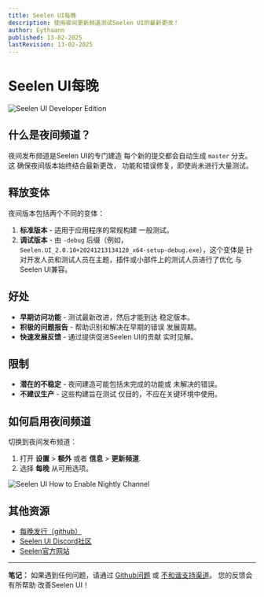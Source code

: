 ```yaml
---
title: Seelen UI每晚
description: 使用夜间更新频道测试Seelen UI的最新更改！
author: Eythaann
published: 13-02-2025
lastRevision: 13-02-2025
---
```


# Seelen UI每晚

![Seelen UI Developer Edition](https://github.com/user-attachments/assets/76634b49-7b09-4ef2-9643-e93542309f5d)

## 什么是夜间频道？

夜间发布频道是Seelen UI的专门建造 每个新的提交都会自动生成 `master` 分支。 这
确保夜间版本始终结合最新更改， 功能和错误修复，即使尚未进行大量测试。

## 释放变体

夜间版本包括两个不同的变体：

1. **标准版本** - 适用于应用程序的常规构建 一般测试。
2. **调试版本** - 由 `-debug` 后缀（例如，
   `Seelen.UI_2.0.10+20241213134120_x64-setup-debug.exe`），这个变体是
   针对开发人员和测试人员在主题，插件或小部件上的测试人员进行了优化 与Seelen
   UI兼容。

## 好处

- **早期访问功能** - 测试最新改进，然后才能到达 稳定版本。
- **积极的问题报告** - 帮助识别和解决在早期的错误 发展周期。
- **快速发展反馈** - 通过提供促进Seelen UI的贡献 实时见解。

## 限制

- **潜在的不稳定** - 夜间建造可能包括未完成的功能或 未解决的错误。
- **不建议生产** - 这些构建旨在测试 仅目的，不应在关键环境中使用。

## 如何启用夜间频道

切换到夜间发布频道：

1. 打开 **设置** > **额外** 或者 **信息** > **更新频道**.
2. 选择 **每晚** 从可用选项。

![Seelen UI How to Enable Nightly Channel](https://github.com/user-attachments/assets/ae88aeac-98cc-4424-a9e7-fb59740b694e)

## 其他资源

- [每晚发行（github）](https://github.com/eythaann/Seelen-UI/releases/tag/nightly)
- [Seelen UI Discord社区](https://discord.gg/ABfASx5ZAJ)
- [Seelen官方网站](https://seelen.io)

---

**笔记：** 如果遇到任何问题，请通过
[Github问题](https://github.com/eythaann/Seelen-UI/issues) 或
[不和谐支持渠道](https://discord.gg/ABfASx5ZAJ)。 您的反馈会有所帮助 改善Seelen
UI！

